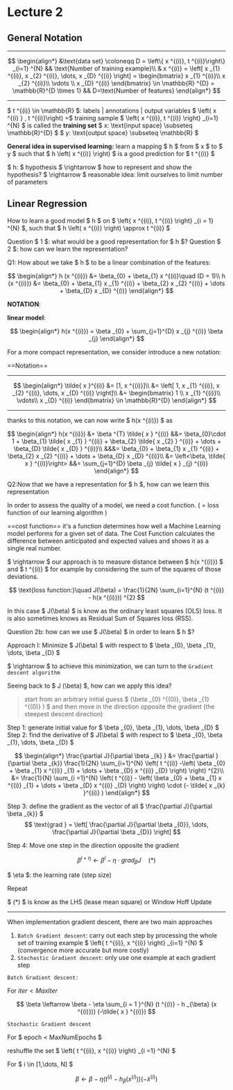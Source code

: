 # Lecture 2

## General Notation

---

$$
\begin{align*}
&\text{data set} \coloneqq D = \left\{ x ^{(i)}, t ^{(i)}\right\} _{i=1} ^{N} && \text{Number of training example}\\
& x ^{(i)} = \left[ x _{1} ^{(i)}, x _{2} ^{(i)}, \dots, x _{D} ^{(i)} \right] =
\begin{bmatrix}
x _{1} ^{(i)}\\
x _{2} ^{(i)}\\
\vdots \\
x _{D} ^{(i)}
\end{bmatrix}
\in \mathbb{R} ^{D} = \mathbb{R}^{D \times 1}
&& D=\text{Number of features}
\end{align*}
$$

---

$ t ^{(i)} \in \mathbb{R} $: labels | annotations | output variables
$ \left( x ^{(i) } , t ^{(i)}\right) =$ training sample
$ \left\{ x ^{(i)}, t ^{(i)} \right\} _{i=1} ^{N} $ is called the **training set**
$ x: \text{input space} \subseteq \mathbb{R}^{D} $
$ y: \text{output space} \subseteq \mathbb{R} $

**General idea in supervised learning:** learn a mapping $ h $
from $ x $ to $ y $ such that $ h \left( x ^{(i)} \right) $ is a good prediction for $ t ^{(i)} $

$ h: $ hypothesis
$ \rightarrow $ how to represent and show the hypothesis?
$ \rightarrow $ reasonable idea: limit ourselves to limit number of parameters

## Linear Regression

How to learn a good model $ h $ on $ \left\{ x ^{(i)}, t ^{(i)} \right\} _{i = 1} ^{N} $, such that $ h \left( x ^{(i)} \right) \approx t ^{(i)} $

Question $ 1 $: what would be a good representation for $ h $?
Question $ 2 $: how can we learn the representation?

Q1: How about we take $ h $ to be a linear combination of the features:

$$
\begin{align*}
h (x ^{(i)}) &= \beta_{0} + \beta_{1} x ^{(i)}\quad (D = 1)\\
h (x ^{(i)}) &= \beta_{0} + \beta_{1} x _{1} ^{(i)} + \beta_{2} x _{2} ^{(i)} + \dots + \beta_{D} x _{D} ^{(i)}
\end{align*}
$$

**NOTATION**:

**linear model**:

$$
\begin{align*}
h(x ^{(i)}) = \beta _{0} + \sum_{j=1}^{D} x _{j} ^{(i)} \beta _{j}
\end{align*}
$$

For a more compact representation, we consider introduce a new notation:

==Notation==

---

$$
\begin{align*}
\tilde{ x }^{(i)} &= [1, x ^{(i)}]\\
&= \left[ 1, x _{1} ^{(i)}, x _{2} ^{(i)}, \dots, x _{D} ^{(i)} \right]\\
&=
\begin{bmatrix}
1 \\
x _{1} ^{(i)}\\
\vdots\\
x _{D} ^{(i)}
\end{bmatrix}
\in \mathbb{R}^{D}
\end{align*}
$$

---

thanks to this notation, we can now write $ h(x ^{(i)}) $ as

$$
\begin{align*}
h(x ^{(i)}) &= \beta ^{T} \tilde{ x } ^{(i)} &&= \beta_{0}\cdot 1 + \beta_{1} \tilde{ x _{1} }  ^{(i)} + \beta_{2} \tilde{ x _{2}  }  ^{(i)} + \dots + \beta_{D} \tilde{ x _{D} } ^{(i)}\\
&&&= \beta_{0} + \beta_{1} x _{1} ^{(i)} + \beta_{2} x _{2} ^{(i)} + \dots + \beta_{D} x _{D} ^{(i)}\\
&= \left<\beta, \tilde{ x } ^{(i)}\right> &&= \sum_{j=1}^{D} \beta _{j} \tilde{ x } _{j} ^{(i)}
\end{align*}
$$

Q2:Now that we have a representation for $ h $, how can we learn this representation

In order to assess the quality of a model, we need a cost function. ( = loss function of our learning algorithm )

==cost function== it's a function determines how well a Machine Learning model performs for a given set of data. The Cost Function calculates the difference between anticipated and expected values and shows it as a single real number.

$ \rightarrow $ our approach is to measure distance between $ h(x ^{(i)}) $ and $ t ^{(i)} $ for example by considering the sum of the squares of those deviations.

$$
\text{loss function:}\quad J(\beta) = \frac{1}{2N} \sum_{i=1}^{N} (t ^{(i)} - h(x ^{(i)})) ^{2}
$$

In this case $ J(\beta) $ is know as the ordinary least squares (OLS) loss. It is also sometimes knows as Residual Sum of Squares loss (RSS).

Question 2b: how can we use $ J(\beta) $ in order to learn $ h $?

Approach I: Minimize $ J(\beta) $ with respect to $ \beta _{0}, \beta _{1}, \dots, \beta _{D} $

$ \rightarrow $ to achieve this minimization, we can turn to the `Gradient descent algorithm`

Seeing back to $ J (\beta) $, how can we apply this idea?

> start from an arbitrary initial guess $ (\beta _{0} ^{(0)}, \beta _{1} ^{(0)} ) $ and then move in the direction opposite the gradient (the steepest descent direction)

Step 1: generate initial value for $ \beta _{0}, \beta _{1}, \dots, \beta _{D} $
Step 2: find the derivative of $ J(\beta) $ with respect to $ \beta _{0}, \beta _{1}, \dots, \beta _{D} $

$$
\begin{align*}
\frac{\partial J}{\partial \beta _{k} } &= \frac{\partial }{\partial \beta _{k}} \frac{1}{2N} \sum_{i=1}^{N} \left( t ^{(i)} -\left( \beta _{0} + \beta _{1} x ^{(i)} _{1} + \dots + \beta _{D} x ^{(i)} _{D} \right) \right) ^{2}\\
&= \frac{1}{N} \sum_{i =1}^{N} \left( t ^{(i)} - \left( \beta _{0} + \beta _{1} x ^{(i)} _{1} + \dots + \beta _{D} x ^{(i)} _{D} \right) \right) \cdot (- \tilde{ x _{k}  }^{(i)} )
\end{align*}
$$

Step 3: define the gradient as the vector of all $ \frac{\partial J}{\partial \beta _{k}} $
$$
\text{grad } = \left[ \frac{\partial J}{\partial \beta _{0}}, \dots, \frac{\partial J}{\partial \beta _{D}} \right]
$$

Step 4: Move one step in the direction opposite the gradient

$$
\beta ^{l + \eta} \leftarrow \beta ^{l} - \eta \cdot grad _{\beta}J\quad (*)
$$

$ \eta $: the learning rate (step size)

Repeat

$ (*) $ is know as the LHS (lease mean square) or Window Hoff Update

---

When implementation gradient descent, there are two main approaches

1. `Batch Gradient descent`: carry out each step by processing the whole set of training example $ \left\{ t ^{(i)}, x ^{(i)} \right\} _{i=1} ^{N} $ (convergence more accurate but more costly)
2. `Stochastic Gradient descent`: only use one example at each gradient step

`Batch Gradient descent:`

For  $iter < MaxIter$

$$
\beta \leftarrow \beta - \eta \sum_{i = 1 }^{N} (t ^{(i)} - h _{\beta} (x ^{(i)})) (-\tilde{ x } ^{(i)})
$$

`Stochastic Gradient descent`

For $ epoch < MaxNumEpochs $

reshuffle the set $ \left\{ t ^{(i)}, x ^{(i)} \right\} _{i =1} ^{N} $

For $ i \in [1,\dots, N] $

$$
\beta \leftarrow \beta - \eta \left( t ^{(i)} - h _{\beta} (x ^{(i)}) \right) (- \tilde{ x } ^{(i)} )
$$
